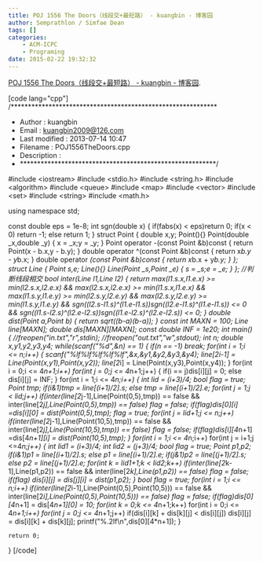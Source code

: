 ```yaml
---
title: POJ 1556 The Doors（线段交+最短路） - kuangbin - 博客园
author: Semprathlon / Simfae Dean
tags: []
categories:
	- ACM-ICPC
	- Programing
date: 2015-02-22 19:32:32
---
```

<a href="http://www.cnblogs.com/kuangbin/p/3189309.html">POJ 1556 The Doors（线段交+最短路） - kuangbin - 博客园</a>.

[code lang="cpp"]
/************************************************************
 * Author        : kuangbin
 * Email         : kuangbin2009@126.com 
 * Last modified : 2013-07-14 10:47
 * Filename      : POJ1556TheDoors.cpp
 * Description   : 
 * *********************************************************/

#include &lt;iostream&gt;
#include &lt;stdio.h&gt;
#include &lt;string.h&gt;
#include &lt;algorithm&gt;
#include &lt;queue&gt;
#include &lt;map&gt;
#include &lt;vector&gt;
#include &lt;set&gt;
#include &lt;string&gt;
#include &lt;math.h&gt;

using namespace std;

const double eps = 1e-8;
int sgn(double x)
{
    if(fabs(x) &lt; eps)return 0;
    if(x &lt; 0) return -1;
    else return 1;
}
struct Point
{
    double x,y;
    Point(){}
    Point(double _x,double _y)
    {
        x = _x;y = _y;
    }
    Point operator -(const Point &amp;b)const
    {
        return Point(x - b.x,y - b.y);
    }
    double operator ^(const Point &amp;b)const
    {
        return x*b.y - y*b.x;
    }
    double operator *(const Point &amp;b)const
    {
        return x*b.x + y*b.y;
    }
};
struct Line
{
    Point s,e;
    Line(){}
    Line(Point _s,Point _e)
    {
        s = _s;e = _e;
    }
};
//判断线段相交
bool inter(Line l1,Line l2)
{
    return 
        max(l1.s.x,l1.e.x) &gt;= min(l2.s.x,l2.e.x) &amp;&amp;
        max(l2.s.x,l2.e.x) &gt;= min(l1.s.x,l1.e.x) &amp;&amp;
        max(l1.s.y,l1.e.y) &gt;= min(l2.s.y,l2.e.y) &amp;&amp;
        max(l2.s.y,l2.e.y) &gt;= min(l1.s.y,l1.e.y) &amp;&amp;
        sgn((l2.s-l1.s)^(l1.e-l1.s))*sgn((l2.e-l1.s)^(l1.e-l1.s)) &lt;= 0 &amp;&amp;
        sgn((l1.s-l2.s)^(l2.e-l2.s))*sgn((l1.e-l2.s)^(l2.e-l2.s)) &lt;= 0;
}
double dist(Point a,Point b)
{
    return sqrt((b-a)*(b-a));
}
const int MAXN = 100;
Line line[MAXN];
double dis[MAXN][MAXN];
const double INF = 1e20;
int main()
{
    //freopen(&quot;in.txt&quot;,&quot;r&quot;,stdin);
    //freopen(&quot;out.txt&quot;,&quot;w&quot;,stdout);
    int n;
    double x,y1,y2,y3,y4;
    while(scanf(&quot;%d&quot;,&amp;n) == 1)
    {
        if(n == -1) break;
        for(int i = 1;i &lt;= n;i++)
        {
            scanf(&quot;%lf%lf%lf%lf%lf&quot;,&amp;x,&amp;y1,&amp;y2,&amp;y3,&amp;y4);
            line[2*i-1] = Line(Point(x,y1),Point(x,y2));
            line[2*i] = Line(Point(x,y3),Point(x,y4));
        }
        for(int i = 0;i &lt;= 4*n+1;i++)
            for(int j = 0;j &lt;= 4*n+1;j++)
            {
                if(i == j)dis[i][j] = 0;
                else dis[i][j] = INF;
            }
        for(int i = 1;i &lt;= 4*n;i++)
        {
            int lid = (i+3)/4;
            bool flag = true;
            Point tmp;
            if(i&amp;1)tmp = line[(i+1)/2].s;
            else tmp = line[(i+1)/2].e;
            for(int j = 1;j &lt; lid;j++)
                if(inter(line[2*j-1],Line(Point(0,5),tmp)) == false
                        &amp;&amp; inter(line[2*j],Line(Point(0,5),tmp)) == false)
                    flag = false;
            if(flag)dis[0][i] =dis[i][0] = dist(Point(0,5),tmp);
            flag = true;
            for(int j = lid+1;j &lt;= n;j++)
                if(inter(line[2*j-1],Line(Point(10,5),tmp)) == false
                        &amp;&amp; inter(line[2*j],Line(Point(10,5),tmp)) == false)
                    flag = false;
            if(flag)dis[i][4*n+1] =dis[4*n+1][i] = dist(Point(10,5),tmp);
        }
        for(int i = 1;i &lt;= 4*n;i++)
            for(int j = i+1;j &lt;=4*n;j++)
            {
                int lid1 = (i+3)/4;
                int lid2 = (j+3)/4;
                bool flag = true;
                Point p1,p2;
                if(i&amp;1)p1 = line[(i+1)/2].s;
                else p1 = line[(i+1)/2].e;
                if(j&amp;1)p2 = line[(j+1)/2].s;
                else p2 = line[(j+1)/2].e;
                for(int k = lid1+1;k &lt; lid2;k++)
                    if(inter(line[2*k-1],Line(p1,p2)) == false
                            &amp;&amp; inter(line[2*k],Line(p1,p2)) == false)
                        flag = false;
                if(flag) dis[i][j] = dis[j][i] = dist(p1,p2);
            }
        bool flag = true;
        for(int i = 1;i &lt;= n;i++)
            if(inter(line[2*i-1],Line(Point(0,5),Point(10,5))) == false
                    &amp;&amp; inter(line[2*i],Line(Point(0,5),Point(10,5))) == false)
                flag = false;
        if(flag)dis[0][4*n+1] = dis[4*n+1][0] = 10;
        for(int k = 0;k &lt;= 4*n+1;k++)
            for(int i = 0;i &lt;= 4*n+1;i++)
                for(int j = 0;j &lt;= 4*n+1;j++)
                    if(dis[i][k] + dis[k][j] &lt; dis[i][j])
                        dis[i][j] = dis[i][k] + dis[k][j];
        printf(&quot;%.2lf\n&quot;,dis[0][4*n+1]);
    }
    
    return 0;
}
[/code]